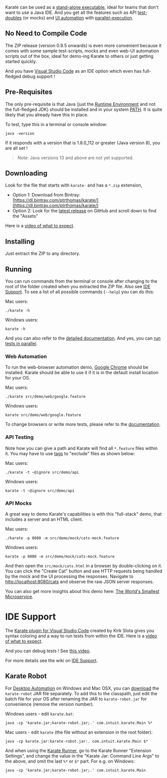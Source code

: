 Karate can be used as a [stand-alone executable](https://github.com/intuit/karate/tree/master/karate-netty#standalone-jar), ideal for teams that don't want to use a Java IDE. And you get all the features such as API [test-doubles](https://github.com/intuit/karate/tree/master/karate-netty) (or mocks) and [UI automation](https://github.com/intuit/karate/tree/master/karate-core) with [parallel-execution](https://github.com/intuit/karate/tree/master/karate-netty#parallel-execution).

## No Need to Compile Code

The ZIP release (version 0.9.5 onwards) is even more convenient because it comes with some sample test-scripts, mocks and even web-UI automation scripts out of the box, ideal for demo-ing Karate to others or just getting started quickly.

And you have [Visual Studio Code](#ide-support) as an IDE option which even has full-fledged debug support !

## Pre-Requisites
The only pre-requisite is that Java (just the [Runtime Environment](http://www.oracle.com/technetwork/java/javase/downloads/index.html) and not the full-fledged JDK) should be installed and in your system [PATH](https://www.java.com/en/download/help/path.xml). It is quite likely that you already have this in place.

To test, type this in a terminal or console window:

```
java -version
```

If it responds with a version that is 1.8.0_112 or greater (Java version 8), you are all set !

> Note: Java versions 13 and above are not yet supported.

## Downloading
Look for the file that starts with `karate-` and has a `*.zip` extension, 

* Option 1: Download from Bintray: [https://dl.bintray.com/ptrthomas/karate/](https://dl.bintray.com/ptrthomas/karate/)
* Option 2: Look for the [latest release](https://github.com/intuit/karate/releases) on GitHub and scroll down to find the "Assets"

Here is a [video of what to expect](https://twitter.com/KarateDSL/status/1163296799999705095).

## Installing
Just extract the ZIP to any directory.

## Running
You can run commands from the terminal or console after changing to the root of the folder created when you extracted the ZIP file. Also see [IDE Support](#IDE-Support). To see a list of all possible commands (`--help`) you can do this:

Mac users:
```
./karate -h
```

Windows users:
```
karate -h
```

And you can also refer to the [detailed documentation](https://github.com/intuit/karate/tree/master/karate-netty#usage). And yes, you can [run tests in parallel](https://github.com/intuit/karate/tree/master/karate-netty#parallel-execution).

### Web Automation
To run the web-browser automation demo, [Google Chrome](https://www.google.com/chrome/) should be installed. Karate should be able to use it if it is in the default install location for your OS.

Mac users:
```
./karate src/demo/web/google.feature
```

Windows users:
```
karate src/demo/web/google.feature
```

To change browsers or write more tests, please refer to the [documentation](https://github.com/intuit/karate/tree/develop/karate-core). 

### API Testing
Note how you can give a path and Karate will find all `*.feature` files within it. You may have to use [tags](https://github.com/intuit/karate/tree/master/karate-netty#tags) to "exclude" files as shown below:

Mac users:
```
./karate -t ~@ignore src/demo/api
```

Windows users:
```
karate -t ~@ignore src/demo/api
```

### API Mocks
A great way to demo Karate's capabilities is with this "full-stack" demo, that includes a server and an HTML client.

Mac users:
```
./karate -p 8080 -m src/demo/mock/cats-mock.feature 
```

Windows users:
```
karate -p 8080 -m src/demo/mock/cats-mock.feature 
```

And then open the `src/mock/cats.html` in a browser by double-clicking on it. You can click the "Create Cat" button and see HTTP requests being handled by the mock and the UI processing the responses. Navigate to [http://localhost:8080/cats](http://localhost:8080/cats) and observe the raw JSON server responses.

You can also get more insights about this demo here: [The World's Smallest Microservice](https://github.com/intuit/karate/tree/master/karate-netty#the-worlds-smallest-microservice-).

# IDE Support
The [Karate plugin for Visual Studio Code](https://marketplace.visualstudio.com/items?itemName=kirkslota.karate-runner) created by Kirk Slota gives you syntax coloring and a way to run tests from within the IDE. Here is a [video of what to expect](https://twitter.com/KarateDSL/status/1163492999906484224).

And you can debug tests ! See [this video](https://twitter.com/KarateDSL/status/1167533484560142336).

For more details see the wiki on [IDE Support](https://github.com/intuit/karate/wiki/IDE-Support#visual-studio-code).

## Karate Robot
For [Desktop Automation](https://github.com/intuit/karate/tree/master/karate-robot) on Windows and Mac OSX, you can [download](#download) the `karate-robot` JAR file separately. To add this to the classpath, just edit the batch file for your OS after renaming the JAR to `karate-robot.jar` for convenience (remove the version number).

Windows users - edit `karate.bat`:
```
java -cp 'karate.jar;karate-robot.jar;.' com.intuit.karate.Main %*
```

Mac users - edit `karate` (the file without an extension in the root folder):
```
java -cp karate.jar:karate-robot.jar:. com.intuit.karate.Main $*
```

And when using the [Karate Runner](https://github.com/intuit/karate/wiki/IDE-Support#visual-studio-code), go to the Karate Runner "Extension Settings", and change the value in the "Karate Jar: Command Line Args" to the above, and omit the last `%*` or `$*` part. For e.g. on Windows:
```
java -cp 'karate.jar;karate-robot.jar;.' com.intuit.karate.Main
```



